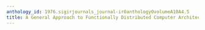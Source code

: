 ```yaml
---
anthology_id: 1976.sigirjournals_journal-ir0anthology0volumeA10A4.5
title: A General Approach to Functionally Distributed Computer Architecture - Abstract
---
```

